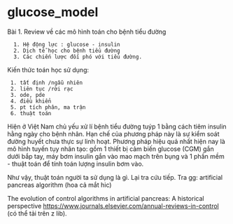 # glucose_model

Bài 1. Review về các mô hình toán cho bệnh tiểu đường
  
      1. Hệ động lực : glucose - insulin
      2. Dịch tễ học cho bệnh tiểu đường
      3. Các chiến lược đối phó với tiểu đường.
      
Kiến thức toán học sử dụng:
     
     1. tất định /ngẫu nhiên
     2. liên tục /rời rạc
     3. ode, pde
     4. điều khiển
     5. pt tích phân, ma trận
     6. thuật toán
     
Hiện ở Việt Nam chủ yếu xử lí bệnh tiểu đường tuýp 1 bằng cách tiêm insulin hằng ngày cho
bệnh nhân. Hạn chế của phương pháp này là sự kiểm soát đường huyết chưa thực sự linh hoạt.
Phương pháp hiệu quả nhất hiện nay là mô hình tuyến tụy nhân tạo:
gồm 1 thiết bị cảm biến glucose (CGM) gắn dưới bắp tay, máy bơm insulin gắn vào mao mạch 
trên bụng và 1 phần mềm - thuật toán để tính toán lượng insulin bơm vào.


Như vậy, thuật toán người ta sử dụng là gì. Lại tra cứu tiếp.
Tra gg: artificial pancreas algorithm
(hoa cả mắt hic)

The evolution of control algorithms in artificial pancreas: A historical perspective
https://www.journals.elsevier.com/annual-reviews-in-control (có thể tải trên z lib).
 
 
 
 
